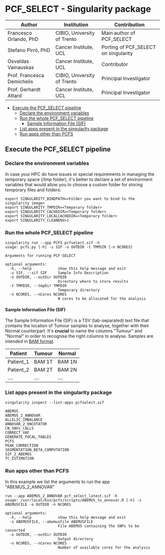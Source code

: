 # PCF\_SELECT - Singularity package

| Author | Institution | Contribution |
| --------- | ----------- | ------------ |
| Francesco Orlando, PhD | CIBIO, University of Trento | Main author of PCF\_SELECT |
| Stefano Pirrò, PhD | Cancer Institute, UCL | Porting of PCF\_SELECT on singularity |
| Osvaldas Vainauskas | Cancer Institute, UCL | Contributor |
| Prof. Francesca Demichelis | CIBIO, University of Trento | Principal Investigator |
| Prof. Gerhardt Attard | Cancer Institute, UCL | Principal Investigator |

- [Execute the PCF\_SELECT pipeline](#execute-pcf)
  * [Declare the environment variables](#declare-the-environment-variables)
  * [Run the whole PCF\_SELECT pipeline](#run-the-whole-pcfs-pipeline)
    + [Sample Information File (SIF)](#sample-information-file--sif-)
  * [List apps present in the singularity package](#list-apps-present-in-the-singularity-package)
  * [Run apps other than PCFS](#run-apps-other-than-pcfs)

## Execute the PCF\_SELECT pipeline <a name="execute-pcf"></a>

### Declare the environment variables <a name="declare-the-environment-variables"></a>
In case your HPC do have issues or special requirements in managing the temporary space (/tmp folder), it's better to declare a set of environment variables that would allow you to choose a custom folder for storing temporary files and folders:
```
export SINGULARITY_BINDPATH=<Folder you want to bind to the singularity image>
export SINGULARITY_TMPDIR=<Temporary folder>
export SINGULARITY_CACHEDIR=<Temporary folder>
export SINGULARITY_LOCALCACHEDIR=<Temporary folder>
export SINGULARITY_CLEANENV=1
```
### Run the whole PCF\_SELECT pipeline <a name="run-the-whole-pcfs-pipeline"></a>
```
singularity run --app PCFS pcfselect.sif -h
usage: pcfs.py [-h] -s SIF -o OUTDIR -t TMPDIR [-n NCORES]

Arguments for running PCF-SELECT

optional arguments:
  -h, --help            show this help message and exit
  -s SIF, --sif SIF     Sample Info Description
  -o OUTDIR, --outDir OUTDIR
                        Directory where to store results
  -t TMPDIR, --tmpDir TMPDIR
                        Temporary directory
  -n NCORES, --nCores NCORES
                        N cores to be allocated for the analysis
```
#### Sample Information File (SIF) <a name="sample-information-file--sif-"></a>
The Sample Information File (SIF) is a TSV (tab-separated) text file that contains the location of Tumour samples to analyse, together with their Normal counterpart.
It's **crucial** to name the columns "Tumour" and "Normal" in order to recognise the right columns to analyse. Samples are intended in [BAM format](https://samtools.github.io/hts-specs/SAMv1.pdf). 

| Patient | Tumour | Normal |
| ------- | ------ | ------ |
| Patient_1 | BAM 1T | BAM 1N |
| Patient_2 |BAM 2T | BAM 2N |
| .... | ....  | ....   |

### List apps present in the singularity package <a name="list-apps-present-in-the-singularity-package"></a>
```
singularity inspect --list-apps pcfselect.sif

ABEMUS
ABEMUS_2_ANNOVAR
ALLELIC_IMBALANCE
ANNOVAR_2_ONCOTATOR
CN_SNVs_CALLS
CORRECT_VAF
GENERATE_FOCAL_TABLES
PCFS
PEAK_CORRECTION
SEGMENTATION_BETA_COMPUTATION
SIF_2_ABEMUS
TC_ESTIMATION
```

### Run apps other than PCFS <a name="run-apps-other-than-pcfs"></a>
In this example we list the arguments to run the app "ABEMUS_2_ANNOVAR"
```
run --app ABEMUS_2_ANNOVAR pcf_select_latest.sif -h
usage: /usr/local/bin/pcfs/scripts/ABEMUS_to_annovar.R [-h] -s ABEMUSFILE -o OUTDIR -n NCORES

optional arguments:
  -h, --help            show this help message and exit
  -s ABEMUSFILE, --abemusFile ABEMUSFILE
                        File ABEMUS containing the SNPs to be converted
  -o OUTDIR, --outDir OUTDIR
                        Output directory
  -n NCORES, --nCores NCORES
                        Number of available cores for the analysis
```

